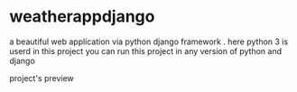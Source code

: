 # weatherappdjango
a beautiful web application via python django framework .
here python 3 is userd in this project
you can run this project in any version of python and django

project's preview

